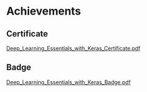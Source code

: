 

# Achievements
## Certificate
[Deep_Learning_Essentials_with_Keras_Certificate.pdf](https://prod-files-secure.s3.us-west-2.amazonaws.com/03e82b26-cccb-4906-bb56-adabcbdc0655/f5cf1405-8a02-49a4-beb6-3d50b033ba6e/Deep_Learning_Essentials_with_Keras_Certificate.pdf?X-Amz-Algorithm=AWS4-HMAC-SHA256&X-Amz-Content-Sha256=UNSIGNED-PAYLOAD&X-Amz-Credential=ASIAZI2LB466ZAQU6FL4%2F20250201%2Fus-west-2%2Fs3%2Faws4_request&X-Amz-Date=20250201T122555Z&X-Amz-Expires=3600&X-Amz-Security-Token=IQoJb3JpZ2luX2VjEMj%2F%2F%2F%2F%2F%2F%2F%2F%2F%2FwEaCXVzLXdlc3QtMiJGMEQCIGa4%2B7HbnzowpcWpipzbqJlQuRh8UGrzEn6lUdRFcxKxAiA6uJpFPcQRyHkxPb7XO1V68ppFPiNMhTmIiWgrtt3TVSqIBAjR%2F%2F%2F%2F%2F%2F%2F%2F%2F%2F8BEAAaDDYzNzQyMzE4MzgwNSIMeWiIWoos%2BunKydL%2FKtwDOuEElvHLUJVoa8FWvqDBJ632Saiv7jGgpXhKtxfgQ55iiREmkMWXfYmJRFUkO9fB331SrfxkWS5R%2FVE5GAs5ajdRFAnUjLDHK46dMBZ2hLgoMpApW5orUHKJ9RMMxuUcWdVOYNZVDXvVxOkUoaEkhmvO4dITTHGKzu70rdfaHmvP1xq1w5Tgvvy4YChtqkOTa9QMW5fxN806Pk1czA4wOaJFv9fwExKwjoLqhCqaJgGOMUDiNdrXhCMdAWetgQ9%2BHksi7sVxoJrKeFE16VcA0ww7UzXNCQTsd%2FYt45WKulEbWPHm7Mi%2FvQfdA2K7win0ef%2F2obnbsxQmEdMSgIiDQHqqlwIpUDmq6JkWJr%2F47GGGtZXSLOLx5rP90l8b96pST3fI7lfCHjR6uu3zG%2FhbNM8mvPQECBPcic8OA12h0oSCGwpY7fJo2rx92xLx%2BMAb5eCdJnepvuoc%2Ff5nanqA33fWo4sAj0R6bAy7QqD4UPgPCPYceQYrv9Z6O3TW1m0ew98uCdEipiL%2FiA0aAxlXIwa%2FhfBKScTaHXdQsnSsCXtIh3DF4yA0gF5ucOdWdMIyPOOUMyp5RdEZjPjJYn4UaFp1azxZzmjDRzLCfL422F3boA%2Bxcx7scR9CRQwwyaT3vAY6pgHMUIuWP3X%2BdMelNY9TxrL7P1c%2F2y%2Fv%2FUqXVkWzR3t64X8L%2FrN4ZbLJ8kRWPOA7RgSTZUOTCUMvm4HvN7oGaRIn8Ta3PXP67iUACUJPQF8Kmls7gPA3HfYE5H6yhwShXLStBdK6275Y%2BQPx9BUEPR2v5wr5nsL3DBFG75iKbCD%2Bbg2o7w3M6VRZxoXarxdBpTx%2BWpO8mLNQ9xCnqk2ViDjb6b6G%2BT2P&X-Amz-Signature=b0971289aa7e24e6447ec2bd8539962a3b8cc084262c7d3b168c30834a505d4c&X-Amz-SignedHeaders=host&x-id=GetObject)
## Badge
[Deep_Learning_Essentials_with_Keras_Badge.pdf](https://prod-files-secure.s3.us-west-2.amazonaws.com/03e82b26-cccb-4906-bb56-adabcbdc0655/5c209097-6d96-477f-a031-edc11aa6225f/Deep_Learning_Essentials_with_Keras_Badge.pdf?X-Amz-Algorithm=AWS4-HMAC-SHA256&X-Amz-Content-Sha256=UNSIGNED-PAYLOAD&X-Amz-Credential=ASIAZI2LB466ZAQU6FL4%2F20250201%2Fus-west-2%2Fs3%2Faws4_request&X-Amz-Date=20250201T122555Z&X-Amz-Expires=3600&X-Amz-Security-Token=IQoJb3JpZ2luX2VjEMj%2F%2F%2F%2F%2F%2F%2F%2F%2F%2FwEaCXVzLXdlc3QtMiJGMEQCIGa4%2B7HbnzowpcWpipzbqJlQuRh8UGrzEn6lUdRFcxKxAiA6uJpFPcQRyHkxPb7XO1V68ppFPiNMhTmIiWgrtt3TVSqIBAjR%2F%2F%2F%2F%2F%2F%2F%2F%2F%2F8BEAAaDDYzNzQyMzE4MzgwNSIMeWiIWoos%2BunKydL%2FKtwDOuEElvHLUJVoa8FWvqDBJ632Saiv7jGgpXhKtxfgQ55iiREmkMWXfYmJRFUkO9fB331SrfxkWS5R%2FVE5GAs5ajdRFAnUjLDHK46dMBZ2hLgoMpApW5orUHKJ9RMMxuUcWdVOYNZVDXvVxOkUoaEkhmvO4dITTHGKzu70rdfaHmvP1xq1w5Tgvvy4YChtqkOTa9QMW5fxN806Pk1czA4wOaJFv9fwExKwjoLqhCqaJgGOMUDiNdrXhCMdAWetgQ9%2BHksi7sVxoJrKeFE16VcA0ww7UzXNCQTsd%2FYt45WKulEbWPHm7Mi%2FvQfdA2K7win0ef%2F2obnbsxQmEdMSgIiDQHqqlwIpUDmq6JkWJr%2F47GGGtZXSLOLx5rP90l8b96pST3fI7lfCHjR6uu3zG%2FhbNM8mvPQECBPcic8OA12h0oSCGwpY7fJo2rx92xLx%2BMAb5eCdJnepvuoc%2Ff5nanqA33fWo4sAj0R6bAy7QqD4UPgPCPYceQYrv9Z6O3TW1m0ew98uCdEipiL%2FiA0aAxlXIwa%2FhfBKScTaHXdQsnSsCXtIh3DF4yA0gF5ucOdWdMIyPOOUMyp5RdEZjPjJYn4UaFp1azxZzmjDRzLCfL422F3boA%2Bxcx7scR9CRQwwyaT3vAY6pgHMUIuWP3X%2BdMelNY9TxrL7P1c%2F2y%2Fv%2FUqXVkWzR3t64X8L%2FrN4ZbLJ8kRWPOA7RgSTZUOTCUMvm4HvN7oGaRIn8Ta3PXP67iUACUJPQF8Kmls7gPA3HfYE5H6yhwShXLStBdK6275Y%2BQPx9BUEPR2v5wr5nsL3DBFG75iKbCD%2Bbg2o7w3M6VRZxoXarxdBpTx%2BWpO8mLNQ9xCnqk2ViDjb6b6G%2BT2P&X-Amz-Signature=1c6a262759079eb2976e9ccc028289504b57ed435a4009abf36f97b2f7c8a3a1&X-Amz-SignedHeaders=host&x-id=GetObject)
